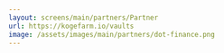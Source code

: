 ```yaml
---
layout: screens/main/partners/Partner
url: https://kogefarm.io/vaults
image: /assets/images/main/partners/dot-finance.png
---
```


